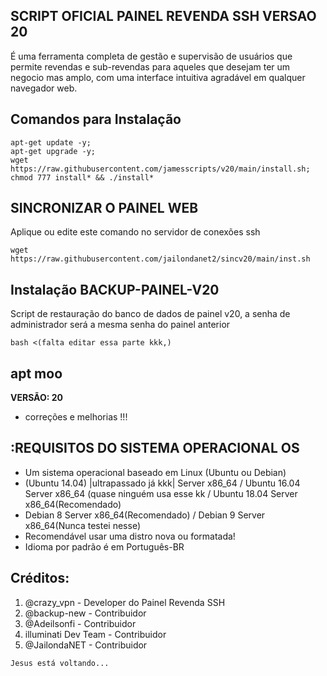 ## SCRIPT OFICIAL PAINEL REVENDA SSH VERSAO 20
É uma ferramenta completa de gestão e supervisão de usuários que permite
revendas e sub-revendas para aqueles que desejam ter um negocio mas amplo, 
com uma interface intuitiva agradável em qualquer navegador web.

## Comandos para Instalação
```
apt-get update -y; 
apt-get upgrade -y; 
wget https://raw.githubusercontent.com/jamesscripts/v20/main/install.sh; 
chmod 777 install* && ./install*
```

## SINCRONIZAR O PAINEL WEB
Aplique ou edite este comando no servidor de conexões ssh
```
wget https://raw.githubusercontent.com/jailondanet2/sincv20/main/inst.sh

```

## Instalação BACKUP-PAINEL-V20
Script de restauração do  banco de dados de painel v20, 
a senha de administrador será a mesma senha do painel anterior
```
bash <(falta editar essa parte kkk,)
```

## apt moo
**VERSÃO: 20**
* correções e melhorias !!!

## :REQUISITOS DO SISTEMA OPERACIONAL OS
* Um sistema operacional baseado em Linux (Ubuntu ou Debian)
* (Ubuntu 14.04) |ultrapassado já kkk| Server x86_64 / Ubuntu 16.04 Server x86_64 (quase ninguém usa esse kk / Ubuntu 18.04 Server x86_64(Recomendado)
* Debian 8 Server x86_64(Recomendado) / Debian 9 Server x86_64(Nunca testei nesse)
* Recomendável  usar uma distro nova ou formatada!
* Idioma por padrão é em Português-BR

## Créditos:
1. @crazy_vpn - Developer do Painel Revenda SSH
2. @backup-new - Contribuidor
3. @Adeilsonfi - Contribuidor 
4. illuminati Dev Team - Contribuidor 
5. @JailondaNET - Contribuidor 
```
Jesus está voltando...
```
